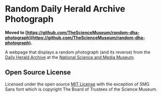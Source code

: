 # Random Daily Herald Archive Photograph

**Moved to [https://github.com/TheScienceMuseum/random-dha-photograph](https://github.com/TheScienceMuseum/random-dha-photograph).**

A webpage that displays a random photograph (and its reverse) from the [Daily Herald Archive](https://collection.sciencemuseumgroup.org.uk/search/collection/daily-herald-archive) at the [National Science and Media Museum](https://www.scienceandmediamuseum.org.uk).

## Open Source License

Licensed under the open source [MIT License](https://github.com/johnstack/random-dha-photograph/blob/main/LICENSE) with the exception of SMG Sans font which is copyright The Board of Trustees of the Science Museum. 
